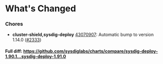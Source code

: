 # What's Changed

### Chores
- **cluster-shield,sysdig-deploy** [43070907](https://github.com/sysdiglabs/charts/commit/4307090721541412594aab33a8cf3120b44c22d7): Automatic bump to version 1.14.0 ([#2333](https://github.com/sysdiglabs/charts/issues/2333))
#### Full diff: https://github.com/sysdiglabs/charts/compare/sysdig-deploy-1.90.1...sysdig-deploy-1.91.0
